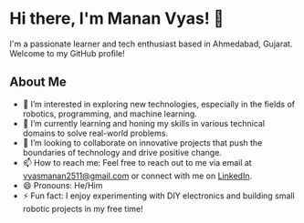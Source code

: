 # Hi there, I'm Manan Vyas! 👋

I'm a passionate learner and tech enthusiast based in Ahmedabad, Gujarat. Welcome to my GitHub profile!

## About Me
- 👀 I’m interested in exploring new technologies, especially in the fields of robotics, programming, and machine learning.
- 🌱 I’m currently learning and honing my skills in various technical domains to solve real-world problems.
- 💞️ I’m looking to collaborate on innovative projects that push the boundaries of technology and drive positive change.
- 📫 How to reach me: Feel free to reach out to me via email at vyasmanan2511@gmail.com or connect with me on [LinkedIn](https://www.linkedin.com/in/mananvyas0110).
- 😄 Pronouns: He/Him
- ⚡ Fun fact: I enjoy experimenting with DIY electronics and building small robotic projects in my free time!

<!---
MananVyas01/MananVyas01 is a ✨ special ✨ repository because its `README.md` (this file) appears on your GitHub profile.
You can click the Preview link to take a look at your changes.
--->
